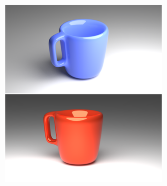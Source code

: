 ![aaaa](https://github.com/NinjaGaurav/Modelling-Animation/blob/master/Cup/cup.png)
![aa](cup2.png)
